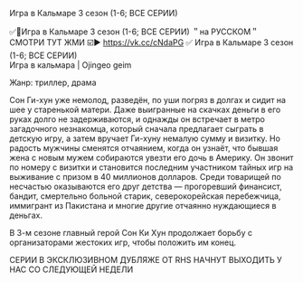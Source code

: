 Игра в Кальмаре 3 сезон (1-6; ВСЕ СЕРИИ)

✅🔴Игра в Кальмаре 3 сезон (1-6; ВСЕ СЕРИИ) ＂на РУССКОМ＂ СМОТРИ ТУТ ЖМИ ☑️▶️ https://vk.cc/cNdaPG ✅
Игра в Кальмаре 3 сезон (1-6; ВСЕ СЕРИИ)  
Игра в кальмара | Ojingeo geim

Жанр: триллер, драма

Сон Ги-хун уже немолод, разведён, по уши погряз в долгах и сидит на шее у старенькой матери. Даже выигранные на скачках деньги в его руках долго не задерживаются, и однажды он встречает в метро загадочного незнакомца, который сначала предлагает сыграть в детскую игру, а затем вручает Ги-хуну немалую сумму и визитку. Но радость мужчины сменятся отчаянием, когда он узнаёт, что бывшая жена с новым мужем собираются увезти его дочь в Америку. Он звонит по номеру с визитки и становится последним участником тайных игр на выживание с призом в 40 миллионов долларов. Среди товарищей по несчастью оказываются его друг детства — прогоревший финансист, бандит, смертельно больной старик, северокорейская перебежчица, иммигрант из Пакистана и многие другие отчаянно нуждающиеся в деньгах.

В 3-м сезоне главный герой Сон Ки Хун продолжает борьбу с организаторами жестоких игр, чтобы положить им конец.

СЕРИИ В ЭКСКЛЮЗИВНОМ ДУБЛЯЖЕ ОТ RHS НАЧНУТ ВЫХОДИТЬ У НАС СО СЛЕДУЮЩЕЙ НЕДЕЛИ
